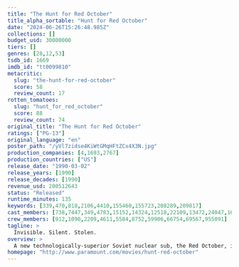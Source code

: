 ```yaml
---
title: "The Hunt for Red October"
title_alpha_sortable: "Hunt for Red October"
date: "2024-06-26T15:26:48.985Z"
collections: []
budget_usd: 30000000
tiers: []
genres: [28,12,53]
tsdb_id: 1669
imdb_id: "tt0099810"
metacritic:
  slug: "the-hunt-for-red-october"
  score: 58
  review_count: 17
rotten_tomatoes:
  slug: "hunt_for_red_october"
  score: 88
  review_count: 74
original_title: "The Hunt for Red October"
ratings: ["PG-13"]
original_language: "en"
poster_path: "/yVl7zidse4KiWtGMqHFtZCx4X3N.jpg"
production_companies: [4,1693,2767]
production_countries: ["US"]
release_date: "1990-03-02"
release_years: [1990]
release_decades: [1990]
revenue_usd: 200512643
status: "Released"
runtime_minutes: 135
keywords: [339,470,818,2106,4410,155460,155723,208289,209817]
cast_members: [738,7447,349,4783,15152,14324,12518,22109,13472,24047,1640,4004,17396,912,17874]
crew_members: [912,1090,2209,4611,5584,8752,59906,66754,69567,955091]
tagline: >
  Invisible. Silent. Stolen.
overview: >
  A new technologically-superior Soviet nuclear sub, the Red October, is heading for the U.S. coast under the command of Captain Marko Ramius. The American government thinks Ramius is planning to attack. A lone CIA analyst has a different idea: he thinks Ramius is planning to defect, but he has only a few hours to find him and prove it - because the entire Russian naval and air commands are trying to find him, too. The hunt is on!
homepage: "http://www.paramount.com/movies/hunt-red-october"
---
```


